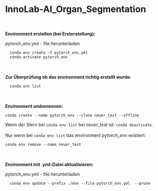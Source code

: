 # InnoLab-AI_Organ_Segmentation<br/><br/>
**Environment erstellen (bei Ersterstellung):**
  
   pytorch_env.yml - file herunterladen
  
```
  conda env create -f pytorch_env.yml
  conda activate pytorch_env
```

<br/><br/>**Zur Überprüfung ob das environment richtig erstellt wurde:**

```
  conda env list
```

<br/><br/>**Environment umbenennen:**
```
conda create --name pytorch_env --clone neuer_test --offline
```
Wenn der Stern bei ```conda env list``` bei _neuer_test_ ist: ```conda deactivate```.<br/><br/>
Nur wenn bei ```conda env list``` das environment _pytorch_env_ existiert:
```
conda env remove --name neuer_test
```

<br/><br/>**Environment mit .yml-Datei aktualisieren:**

   pytorch_env.yml - file herunterladen
  
```
  conda env update --prefix ./env --file pytorch_env.yml  --prune 
```
